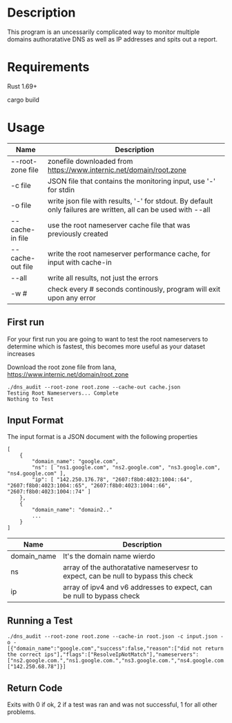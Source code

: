 # Description
This program is an uncessarily complicated way to monitor multiple domains authoratative DNS as well
as IP addresses and spits out a report.

# Requirements
Rust 1.69+

cargo build

# Usage

| Name | Description | 
| ---- | ----------- | 
| --root-zone file | zonefile downloaded from https://www.internic.net/domain/root.zone |
| -c file | JSON file that contains the monitoring input, use '-' for stdin |
| -o file | write json file with results, '-' for stdout. By default only failures are written, all can be used with --all |
| --cache-in file | use the root nameserver cache file that was previously created |
| --cache-out file | write the root nameserver performance cache, for input with cache-in |
| --all | write all results, not just the errors |
| -w # | check every # seconds continously, program will exit upon any error |

## First run
For your first run you are going to want to test the root nameservers to determine which is fastest, this
becomes more useful as your dataset increases

Download the root zone file from Iana, https://www.internic.net/domain/root.zone

```
./dns_audit --root-zone root.zone --cache-out cache.json
Testing Root Nameservers... Complete
Nothing to Test
```

## Input Format

The input format is a JSON document with the following properties

```
[
	{
		"domain_name": "google.com",
		"ns": [ "ns1.google.com", "ns2.google.com", "ns3.google.com", "ns4.google.com" ],
		"ip": [ "142.250.176.78", "2607:f8b0:4023:1004::64", "2607:f8b0:4023:1004::65", "2607:f8b0:4023:1004::66", "2607:f8b0:4023:1004::74" ]
	},
	{
		"domain_name": "domain2.."
		...
	}
]
```

| Name | Description |
| ---- | ----------- |
| domain_name | It's the domain name wierdo |
| ns | array of the authoratative nameservesr to expect, can be null to bypass this check |
| ip | array of ipv4 and v6 addresses to expect, can be null to bypass check |

## Running a Test

```
./dns_audit --root-zone root.zone --cache-in root.json -c input.json -o -
[{"domain_name":"google.com","success":false,"reason":["did not return the correct ips"],"flags":["ResolveIpNotMatch"],"nameservers":["ns2.google.com.","ns1.google.com.","ns3.google.com.","ns4.google.com."],"ips":["142.250.68.78"]}]

```

## Return Code

Exits with 0 if ok, 2 if a test was ran and was not successful, 1 for all other problems.

